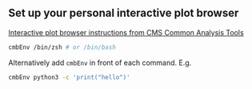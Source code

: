 ## Set up your personal interactive plot browser
[Interactive plot browser instructions from CMS Common Analysis Tools](https://cms-analysis.docs.cern.ch/guidelines/other/plot_browser/)
  ```sh
  cmbEnv /bin/zsh # or /bin/bash
  ```
  Alternatively add `cmbEnv` in front of each command. E.g.
  ```sh
  cmbEnv python3 -c 'print("hello")'
  ```